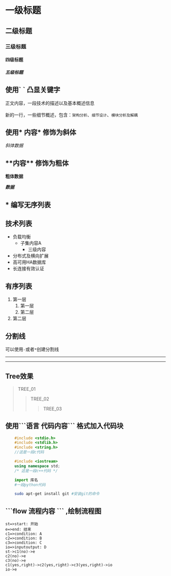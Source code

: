 

# 一级标题
## 二级标题
### 三级标题
#### 四级标题
##### 五级标题


## 使用\` \` 凸显关键字
正文内容，一段技术的描述以及基本概述信息</br></br>
新的一行，一些细节概述，包含：`架构分析`、`细节设计`、`模块分析及解耦`

## 使用\* 内容\* 修饰为斜体
*斜体数据*

## \*\*内容\*\* 修饰为粗体
**粗体数据**

***数据***


## \* 编写无序列表

## 技术列表

* 负载均衡
	* 子集内容A
		* 三级内容
* 分布式及横向扩展
* 高可用HA数据库
* 长连接有效认证

## 有序列表

1. 第一层
	1. 第一层
	2. 第二层
2. 第二层

## 分割线

可以使用`-`或者`*`创建分割线</br>

- - -
* * *


## Tree效果
> TREE_01
>> TREE_02
>>> TREE_03

## 使用\`\`\`语言 代码内容\`\`\` 格式加入代码块

```c
	#include <stdio.h>
	#include <stdlib.h>
	#include <string.h>
	//这是一段c代码
```

```cpp
	#include <iostream>
	using namespace std;
	/* 这是一段c++代码 */
```

```python
	import 库名
	#一段python代码
```

```bash
	sudo apt-get install git #安装git的命令
```

## \`\`\`flow 流程内容 \`\`\` ,绘制流程图

```flow
st=>start: 开始
e=>end: 结束
c1=>condition: A
c2=>condition: B
c3=>condition: C
io=>inputoutput: D
st->c1(no)->e
c2(no)->e
c3(no)->e
c1(yes,right)->c2(yes,right)->c3(yes,right)->io
io->e
```
